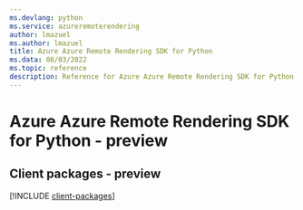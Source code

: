 ```yaml
---
ms.devlang: python
ms.service: azureremoterendering
author: lmazuel
ms.author: lmazuel
title: Azure Azure Remote Rendering SDK for Python
ms.data: 08/03/2022
ms.topic: reference
description: Reference for Azure Azure Remote Rendering SDK for Python
---
```

# Azure Azure Remote Rendering SDK for Python - preview

## Client packages - preview
[!INCLUDE [client-packages](azure-remote-rendering-client-index.md)]
